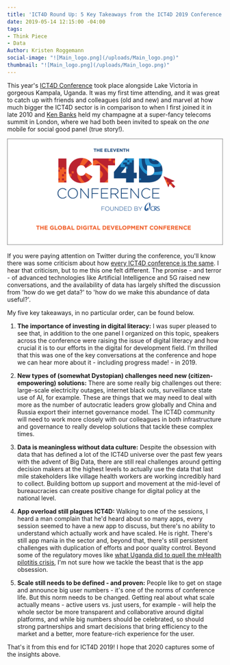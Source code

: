```yaml
---
title: 'ICT4D Round Up: 5 Key Takeaways from the ICT4D 2019 Conference'
date: 2019-05-14 12:15:00 -04:00
tags:
- Think Piece
- Data
Author: Kristen Roggemann
social-image: "![Main_logo.png](/uploads/Main_logo.png)"
thumbnail: "![Main_logo.png](/uploads/Main_logo.png)"
---
```


This year's [ICT4D Conference](https://www.ict4dconference.org/) took place alongside Lake Victoria in gorgeous Kampala, Uganda. It was my first time attending, and it was great to catch up with friends and colleagues (old and new)  and marvel at how much bigger the ICT4D sector is in comparison to when I   first joined it in late 2010 and [Ken Banks](https://twitter.com/kiwanja) held my champagne at a super-fancy telecoms summit in London, where we had both been invited to speak on the *one* mobile for social good panel (true story!).

![Main_logo.png](/uploads/Main_logo.png)

If you were paying attention on Twitter during the conference, you'll know there was some criticism about how [every ICT4D conference is the same](https://twitter.com/kiwanja/status/1123839831136718850). I hear that criticism, but to me this one felt different. The promise - and terror - of advanced technologies like Artificial Intelligence and 5G raised new conversations, and the availability of data has largely shifted the discussion from 'how do we get data?' to 'how do we make this abundance of data useful?'.

My five key takeaways, in no particular order, can be found below.

1. **The importance of investing in digital literacy:** I was super pleased to see that, in addition to the one panel I organized on this topic, speakers across the conference were raising the issue of digital literacy and how crucial it is to our efforts in the digital for development field. I'm thrilled that this was one of the key conversations at the conference and hope we can hear more about it - including progress made! - in 2019.

2. **New types of (somewhat Dystopian) challenges need new (citizen-empowering) solutions:** There are some really big challenges out there: large-scale electricity outages, internet black outs, surveillance state use of AI, for example. These are things that we may need to deal with more as the number of autocratic leaders grow globally and China and Russia export their internet governance model. The ICT4D community will need to work more closely with our colleagues in both infrastructure and governance to really develop solutions that tackle these complex times.

3. **Data is meaningless without data culture:** Despite the obsession with data that has defined a lot of the ICT4D universe over the past few years with the advent of Big Data, there are still real challenges around getting decision makers at the highest levels to actually use the data that last mile stakeholders like village health workers are working incredibly hard to collect. Building bottom up support and movement at the mid-level of bureaucracies can create positive change for digital policy at the national level.

4. **App overload still plagues ICT4D:** Walking to one of the sessions, I heard a man complain that he'd heard about so many apps, every session seemed to have a new app to discuss, but there's no ability to understand which actually work and have scaled. He is right. There's still app mania in the sector and, beyond that, there's still persistent challenges with duplication of efforts and poor quality control. Beyond some of the regulatory moves like [what Uganda did to quell the mHealth pilotitis crisis](https://www.ictworks.org/ugandan-mhealth-moratorium-good-thing/#.XNsR9xRKiUl), I'm not sure how we tackle the beast that is the app obsession.

5. **Scale still needs to be defined - and proven:** People like to get on stage and announce big user numbers - it's one of the norms of conference life. But this norm needs to be changed. Getting real about what scale actually means - active users vs. just users, for example - will help the whole sector be more transparent and collaborative around digital platforms, and while big numbers should be celebrated, so should strong partnerships and smart decisions that bring efficiency to the market and a better, more feature-rich experience for the user.

That's it from this end for ICT4D 2019! I hope that 2020 captures some of the insights above.